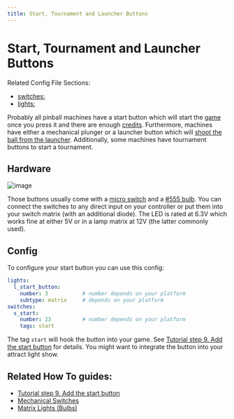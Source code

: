 ```yaml
---
title: Start, Tournament and Launcher Buttons
---
```


# Start, Tournament and Launcher Buttons


Related Config File Sections:

* [switches:](../../config/switches.md)
* [lights:](../../config/lights.md)

Probably all pinball machines have a start button which will start the
[game](../../game_design/index.md) once you press
it and there are enough
[credits](../../game_logic/credits.md).
Furthermore, machines have either a mechanical plunger or a launcher
button which will
[shoot the ball from the launcher](../plungers/coil_fired.md). Additionally, some machines have tournament buttons to
start a tournament.

## Hardware

![image](../images/button.jpg)

Those buttons usually come with a
[micro switch](mechanical_switches.md) and a
[#555 bulb](../lights/matrix_lights.md).
You can connect the switches to any direct input on your controller or
put them into your switch matrix (with an additional diode). The LED is
rated at 6.3V which works fine at either 5V or in a lamp matrix at 12V
(the latter commonly used).

## Config

To configure your start button you can use this config:

``` yaml
lights:
  l_start_button:
    number: 3           # number depends on your platform
    subtype: matrix     # depends on your platform
switches:
  s_start:
    number: 23          # number depends on your platform
    tags: start
```

The tag `start` will hook the button into your game. See
[Tutorial step 9. Add the start button](../../tutorial/9_start_button.md) for details.
You might want to integrate the button into your attract light show.

## Related How To guides:

* [Tutorial step 9. Add the start button](../../tutorial/9_start_button.md)
* [Mechanical Switches](mechanical_switches.md)
* [Matrix Lights (Bulbs)](../lights/matrix_lights.md)
